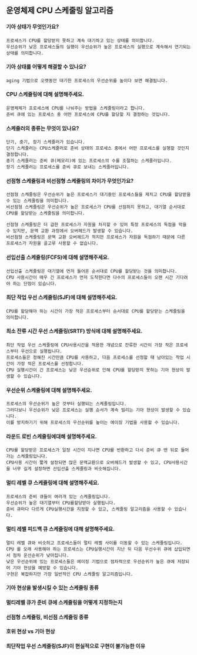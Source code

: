 ## 운영체제 CPU 스케줄링 알고리즘
#### 기아 상태가 무엇인가요?
    프로세스가 CPU를 할당받지 못하고 계속 대기하고 있는 상태를 의미합니다.
    우선순위가 낮은 프로세스들의 실행이 우선순위가 높은 프로세스의 실행으로 계속해서 연기되는 상태를 의미합니다.
    
#### 기아 상태를 어떻게 해결할 수 있나요?
    aging 기법으로 오랫동안 대기한 프로세스의 우선순위를 높이다 보면 해결됩니다.
    
#### CPU 스케줄링에 대해 설명해주세요.
    운영체제가 프로세스에 CPU를 나눠주는 방법을 스케줄링이라고 합니다.
    준비 큐에 있는 프로세스 중 어떤 프로세스에 CPU를 할당할 지 결정하는 것입니다.
#### 스케줄러의 종류는 무엇이 있나요?
    단기, 중기, 장기 스케줄러가 있습니다.
    단기 스케줄러는 CPU스케줄러로 준비 상태의 프로세스 중에서 어떤 프로세스를 실행할 것인지 결정합니다.
    중기 스케줄러는 준비 큐(메모리)에 있는 프로세스의 수를 조절하는 스케줄러입니다.
    장기 스케줄러는 프로세스를 준비 큐로 보내는 스케줄러입니다.
    
#### 선점형 스케줄링과 비선점형 스케줄링의 차이가 무엇인가요?
    선점형 스케줄링은 우선순위가 높은 프로세스가 대기중인 프로세스들을 제치고 CPU를 할당받을 수 있는 스케줄링을 의미합니다.
    비선점형 스케줄링은 우선순위가 높은 프로세스가 CPU를 선점하지 못하고, 대기열 순서대로 CPU를 할당받는 스케줄링을 의미합니다.

	선점형 스케줄링은 더 급한 프로세스가 자원을 차지할 수 있어 특정 프로세스의 독점을 막을 수 있지만, 문맥 교환 과정에서 오버헤드가 발생할 수 있습니다.
	비선점형 스케줄링은 문맥 교환 오버헤드가 적지만 프로세스가 자원을 독점하기 때문에 다른 프로세스가 자원을 골고루 사용할 수 없습니다.
    
#### 선입선출 스케줄링(FCFS)에 대해 설명해주세요.
    선입선출 스케줄링은 대기열에 먼저 들어온 순서대로 CPU를 할당받는 것을 의미합니다.
    CPU 사용시간이 매우 긴 프로세스가 먼저 도착한다면 다수의 프로세스들이 오랜 시간 기다려야 하는 단점이 있습니다.
#### 최단 작업 우선 스케줄링(SJF)에 대해 설명해주세요.
    CPU를 할당해야 하는 시간이 가장 적은 프로세스부터 순서대로 CPU를 할당받는 스케줄링을 의미합니다.
    
#### 최소 잔류 시간 우선 스케줄링(SRTF) 방식에 대해 설명해주세요.
    최단 작업 우선 스케줄링에 CPU사용시간을 적용한 개념으로 잔류한 시간이 가장 작은 프로세스부터 우선으로 실행됩니다.
    프로세스들은 정해진 시간만큼 CPU를 사용하고, 다음 프로세스를 선정할 때 남아있는 작업 시간이 가장 적은 프로세스를 선정합니다.
    CPU 실행시간이 긴 프로세스는 낮은 우선순위로 인해 CPU를 할당받지 못하는 기아 현상이 발생할 수 있습니다.
    
#### 우선순위 스케줄링에 대해 설명해주세요.
	프로세스의 우선순위가 높은 것부터 실행되는 스케줄링입니다.
	그러다보니 우선순위가 낮은 프로세스는 실행 순서가 계속 밀리는 기아 현상이 발생할 수 있습니다. 
	이를 방지하기기 위해 프로세스의 우선순위를 높이는 에이징 기법을 사용할 수 있습니다.
#### 라운드 로빈 스케줄링에대해 설명해주세요.
	CPU를 할당받은 프로세스가 일정 시간이 지나면 CPU를 반환하고 다시 준비 큐 맨 뒤로 들어가는 스케줄링입니다.
	CPU사용 시간이 짧게 설정되면 많은 문맥교환으로 오버헤드가 발생할 수 있고, CPU사용시간을 너무 길게 설정하면 선입선출 스케줄링과 비슷해집니다.

#### 멀티 레벨 큐 스케줄링에 대해 설명해주세요.
	프로세스의 준비 큐들이 여러개 있는 스케줄링입니다.
	우선순위가 높은 대기열부터 CPU를할당받아 실행됩니다.
	준비 큐마다 다르게 CPU실행시간을 지정할 수 있고, 스케줄링 알고리즘을 사용할 수 있습니다.
	
#### 멀티 레벨 피드백 큐 스케줄링에 대해 설명해주세요.
	멀티 레벨 큐와 비슷하고 프로세스들이 멀티 레벨 사이를 이동할 수 있는 스케줄링입니다.
	CPU 를 오래 사용해야 하는 프로세스는 CPU실행시간이 지난 뒤 다음 우선수위 큐에 삽입되면서 점차 운선순위가 낮아집니다. 
	낮은 우선순위에 있는 프로세스들은 에이징 기법으로 점차적으로 우선순위가 높은 큐에 저장되어 기아 현상을 예방할 수 있습니다.
	구현은 복잡하지만 가장 일반적인 CPU 스케줄링 알고리즘입니다.

#### 기아 현상을 발생시킬 수 있는 스케줄링 종류
#### 멀티레벨 큐가 준비 큐에 스케줄링을 어떻게 지정하는지
#### 선점형 스케줄링, 비선점 스케줄링 종류
#### 호위 현상 vs 기아 현상
#### 최단작업 우선 스케줄링(SJF)이 현실적으로 구현이 불가능한 이유
